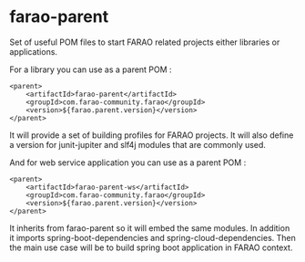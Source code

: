 # farao-parent

Set of useful POM files to start FARAO related projects either libraries or applications.

For a library you can use as a parent POM :

```
<parent>
    <artifactId>farao-parent</artifactId>
    <groupId>com.farao-community.farao</groupId>
    <version>${farao.parent.version}</version>
</parent>
```
It will provide a set of building profiles for FARAO projects. It will also define a version for junit-jupiter and slf4j modules that are commonly used.

And for web service application you can use as a parent POM :

```
<parent>
    <artifactId>farao-parent-ws</artifactId>
    <groupId>com.farao-community.farao</groupId>
    <version>${farao.parent.version}</version>
</parent>
```
It inherits from farao-parent so it will embed the same modules. In addition it imports spring-boot-dependencies and spring-cloud-dependencies. Then the main use case will be to build spring boot application in FARAO context. 

